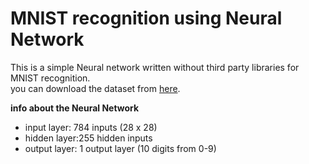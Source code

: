 # MNIST recognition using Neural Network
This is a simple Neural network written without third party libraries for MNIST recognition.<br>
you can download the dataset from <a href='https://www.kaggle.com/c/digit-recognizer/data'>here</a>.

<b>info about the Neural Network</b>
<ul>
  <li>input layer: 784 inputs (28 x 28)</li>
  <li>hidden layer:255 hidden inputs</li>
  <li>output layer: 1 output layer (10 digits from 0-9)</li>
</ul>
